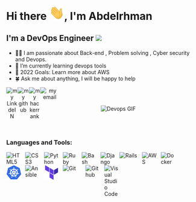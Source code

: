 # Hi there <img src="https://raw.githubusercontent.com/AbdallahHemdan/AbdallahHemdan/master/wave.gif" width="40px">, I'm Abdelrhman 


## I'm a DevOps Engineer  <img src="https://cdn.worldvectorlogo.com/logos/devops-2.svg" width="50px">

- 🏃‍♂️ I am passionate about Back-end , Problem solving , Cyber security and Devops.
- 🌱 I’m currently learning devops tools 
- 🥅 2022 Goals: Learn more about AWS
- 🍀 Ask me about anything, I will be happy to help

<div align="center">

<a href="https://www.linkedin.com/in/abdelrhmanmahmoud/"><img align="left" alt="my LinkdeIN" width="30px" src="https://cdn-icons-png.flaticon.com/512/174/174857.png" draggable="false" /></a>

<a href="https://github.com/abdoalmany">
  <img align="left" alt="my github" width="30px" src="https://cdn-icons-png.flaticon.com/512/733/733609.png" />
</a>
<a href="https://www.hackerrank.com/abdoalmany">
  <img align="left" alt="my hackerrank" width="30px" src="https://assets.brandfolder.com/y9ol94wb/v/331198/view@2x.png?v=1591971279" draggable="false" />
</a>
<a href="mailto:abdelrhmanmahmoud85@yahoo.com">
  <img align="left" alt="my email" width="50px" src="https://www.freepnglogos.com/uploads/email-png/email-western-libraries-12.png" draggable="false" />
</a>

</div>
<br/>
<br/>


<p align="center">  <img src="https://cdn.dribbble.com/users/926537/screenshots/4502902/media/3f8bd37028526e0223e5fd780a318360.gif" alt="Devops GIF" width="500" height="400"></p>

<br/>
<br/>

### Languages and Tools:

<img align="left" alt="HTML5" width="40px" src="https://cdn.jsdelivr.net/gh/devicons/devicon/icons/html5/html5-original.svg" style="padding-right:10px;" />
<img align="left" alt="CSS3" width="40px" src="https://cdn.jsdelivr.net/gh/devicons/devicon/icons/css3/css3-original.svg" style="padding-right:10px;" />
<img align="left" alt="Python" width="40px" src="https://raw.githubusercontent.com/yurijserrano/Github-Profile-Readme-Logos/f994c418a134b58c4aec11152f6a4a33fa89da26/programming%20languages/python.svg" style="padding-right:10px;" />
<img align="left" alt="Ruby" width="40px" src="https://raw.githubusercontent.com/yurijserrano/Github-Profile-Readme-Logos/f994c418a134b58c4aec11152f6a4a33fa89da26/programming%20languages/ruby.svg" style="padding-right:10px;" />
<img align="left" alt="Bash" width="40px" src="https://raw.githubusercontent.com/yurijserrano/Github-Profile-Readme-Logos/f994c418a134b58c4aec11152f6a4a33fa89da26/programming%20languages/bash.svg" style="padding-right:10px;" />
<img align="left" alt="Django" width="40px" src="https://raw.githubusercontent.com/yurijserrano/Github-Profile-Readme-Logos/f994c418a134b58c4aec11152f6a4a33fa89da26/frameworks/django.svg" style="padding-right:10px;" />
<img align="left" alt="Rails" width="50px" src="https://raw.githubusercontent.com/yurijserrano/Github-Profile-Readme-Logos/f994c418a134b58c4aec11152f6a4a33fa89da26/frameworks/rails.svg" style="padding-right:10px;" />
<img align="left" alt="AWS" width="40px" src="https://raw.githubusercontent.com/yurijserrano/Github-Profile-Readme-Logos/f994c418a134b58c4aec11152f6a4a33fa89da26/cloud/amazon.svg" style="padding-right:10px;" />
<img align="left" alt="Docker" width="40px" src="https://raw.githubusercontent.com/yurijserrano/Github-Profile-Readme-Logos/f994c418a134b58c4aec11152f6a4a33fa89da26/cloud/docker.svg" style="padding-right:10px;" />
<img align="left" alt="Kubernetes" width="40px" src="https://raw.githubusercontent.com/kubernetes/kubernetes/1ea07d482a5ec15afac5ea837585174579fc0f57/logo/logo_with_border.svg" style="padding-right:10px;" />
<img align="left" alt="Ansible" width="40px" src="https://raw.githubusercontent.com/yurijserrano/Github-Profile-Readme-Logos/f994c418a134b58c4aec11152f6a4a33fa89da26/cloud/ansible.svg" style="padding-right:10px;" />
<img align="left" alt="Terraform" width="40px" src="https://raw.githubusercontent.com/samloh84/svg-devops-logos/b3a20c480b7af1a1c100ded6728b2d2922ca38f0/logos_terraform.svg" style="padding-right:10px;" />
<img align="left" alt="Git" width="50px" src="https://git-scm.com/images/logos/1color-orange-lightbg@2x.png" style="padding-right:10px;" />
<img align="left" alt="Github" width="40px" src="https://raw.githubusercontent.com/yurijserrano/Github-Profile-Readme-Logos/f994c418a134b58c4aec11152f6a4a33fa89da26/cloud/github.svg" style="padding-right:10px;" />
<img align="left" alt="Visual Studio Code" width="40px" 
src="https://cdn.jsdelivr.net/gh/devicons/devicon/icons/vscode/vscode-original.svg" style="padding-right:10px;" />









